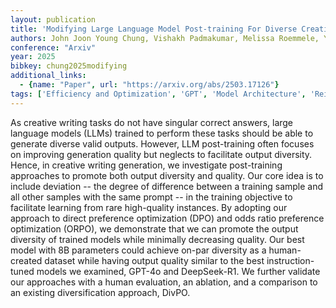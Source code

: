 ```yaml
---
layout: publication
title: 'Modifying Large Language Model Post-training For Diverse Creative Writing'
authors: John Joon Young Chung, Vishakh Padmakumar, Melissa Roemmele, Yuqian Sun, Max Kreminski
conference: "Arxiv"
year: 2025
bibkey: chung2025modifying
additional_links:
  - {name: "Paper", url: "https://arxiv.org/abs/2503.17126"}
tags: ['Efficiency and Optimization', 'GPT', 'Model Architecture', 'Reinforcement Learning', 'Training Techniques', 'Prompting']
---
```

As creative writing tasks do not have singular correct answers, large
language models (LLMs) trained to perform these tasks should be able to
generate diverse valid outputs. However, LLM post-training often focuses on
improving generation quality but neglects to facilitate output diversity.
Hence, in creative writing generation, we investigate post-training approaches
to promote both output diversity and quality. Our core idea is to include
deviation -- the degree of difference between a training sample and all other
samples with the same prompt -- in the training objective to facilitate
learning from rare high-quality instances. By adopting our approach to direct
preference optimization (DPO) and odds ratio preference optimization (ORPO), we
demonstrate that we can promote the output diversity of trained models while
minimally decreasing quality. Our best model with 8B parameters could achieve
on-par diversity as a human-created dataset while having output quality similar
to the best instruction-tuned models we examined, GPT-4o and DeepSeek-R1. We
further validate our approaches with a human evaluation, an ablation, and a
comparison to an existing diversification approach, DivPO.
